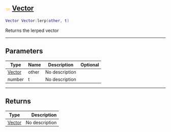 ## ![shared](.gitbook/assets/shared.png) [Vector](home/Vector)



```lua
Vector Vector:lerp(other, t)
```

Returns the lerped vector

------
## Parameters

| Type   | Name | Description | Optional |
| ------ | ---- | ----------- | -------: |
| [Vector](home/Vector) | other | No description |  |
| number | t | No description |  |

------
## Returns

| Type   | Description |
| ------ | ----------: |
| [Vector](home/Vector) | No description |


